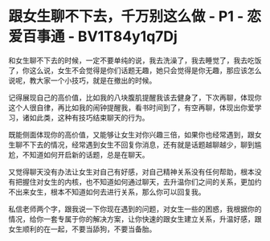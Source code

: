 # 跟女生聊不下去，千万别这么做 - P1 - 恋爱百事通 - BV1T84y1q7Dj

和女生聊不下去的时候，一定不要单纯的说，我去洗澡了，我去睡觉了，我去吃饭了，你这么说，女生不会觉得是你们话题无趣，她只会觉得是你无趣，那应该怎么说呢，教大家一个小技巧，就是在撤出的时候。

记得展现自己的高价值，比如我的八块腹肌提醒我该去健身了，下次再聊，体现你这个人很自律，再比如我的闹钟提醒我，看书时间到了，有空再聊，体现出你爱学习，诸如此类，这种有技巧结束聊天的行为。

既能侧面体现你的高价值，又能够让女生对你兴趣三倍，如果你也经常遇到，跟女生聊不下去的情况，经常遇到女生不回复你消息，还有就是话题越聊越少，聊到尴尬，不知道如何开启新的话题，总是在聊天。

又觉得聊天没有办法让女生对自己有好感，对自己精神关系没有任何帮助，根本没有把握住对女生的内核，也不知道如何通过聊天，去升温你们之间的关系，更加约不出来女生，根本不知道如何去进行关系，那么你可以回复我。

私信老师两个字，跟我说一下你现在遇到的问题，对女生一些的困惑，我根据你的情况，给你一套专属于你的解决方案，让你快速的跟女生建立关系，升温好感，跟女生顺利的在一起，不要当舔狗，不要当备胎。

